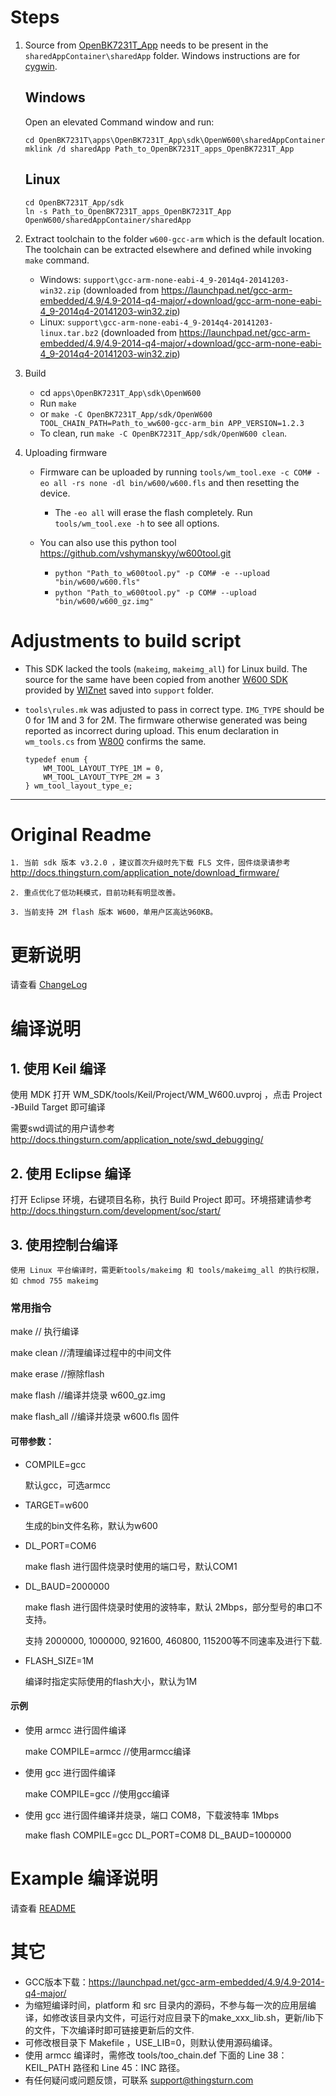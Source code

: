 
# Steps

1. Source from [OpenBK7231T_App](https://github.com/openshwprojects/OpenBK7231T_App) needs to be present in the `sharedAppContainer\sharedApp` folder. Windows instructions are for [cygwin](https://www.cygwin.com/).

    ## Windows
    Open an elevated Command window and run:

    ```
    cd OpenBK7231T\apps\OpenBK7231T_App\sdk\OpenW600\sharedAppContainer
    mklink /d sharedApp Path_to_OpenBK7231T_apps_OpenBK7231T_App
    ```

    ## Linux
    ```
    cd OpenBK7231T_App/sdk
    ln -s Path_to_OpenBK7231T_apps_OpenBK7231T_App OpenW600/sharedAppContainer/sharedApp
    ```

2. Extract toolchain to the folder `w600-gcc-arm` which is the default location. The toolchain can be extracted elsewhere and defined while invoking `make` command.
    * Windows: `support\gcc-arm-none-eabi-4_9-2014q4-20141203-win32.zip` (downloaded from 
  https://launchpad.net/gcc-arm-embedded/4.9/4.9-2014-q4-major/+download/gcc-arm-none-eabi-4_9-2014q4-20141203-win32.zip)
    * Linux: `support\gcc-arm-none-eabi-4_9-2014q4-20141203-linux.tar.bz2` (downloaded from 
  https://launchpad.net/gcc-arm-embedded/4.9/4.9-2014-q4-major/+download/gcc-arm-none-eabi-4_9-2014q4-20141203-win32.zip)


3. Build
    * cd `apps\OpenBK7231T_App\sdk\OpenW600`
    * Run `make`
    * or `make -C OpenBK7231T_App/sdk/OpenW600 TOOL_CHAIN_PATH=Path_to_ww600-gcc-arm_bin APP_VERSION=1.2.3`
    * To clean, run `make -C OpenBK7231T_App/sdk/OpenW600 clean`.


4. Uploading firmware

    * Firmware can be uploaded by running `tools/wm_tool.exe -c COM# -eo all -rs none -dl bin/w600/w600.fls` and then resetting the device.
      * The `-eo all` will erase the flash completely. Run `tools/wm_tool.exe -h` to see all options.

    * You can also use this python tool https://github.com/vshymanskyy/w600tool.git
      * `python "Path_to_w600tool.py" -p COM# -e --upload "bin/w600/w600.fls"`
      * `python "Path_to_w600tool.py" -p COM# --upload "bin/w600/w600_gz.img"`


# Adjustments to build script
* This SDK lacked the tools (`makeimg`, `makeimg_all`) for Linux build. The source for the same have been copied from another [W600 SDK](https://docs.wiznet.io/img/products/wizfi360/board/wizfi360sdk/wm_sdk_w60x_g3.02.00_190729.zip) provided by [WIZnet](https://docs.wiznet.io/) saved into `support` folder.

* `tools\rules.mk` was adjusted to pass in correct type. `IMG_TYPE` should be 0 for 1M and 3 for 2M. The firmware otherwise generated was being reported as incorrect during upload. This enum declaration in `wm_tools.cs` from [W800](https://github.com/openshwprojects/OpenW800) confirms the same.

  ```
  typedef enum {
      WM_TOOL_LAYOUT_TYPE_1M = 0,
      WM_TOOL_LAYOUT_TYPE_2M = 3
  } wm_tool_layout_type_e;
  ```


---
# Original Readme

`1. 当前 sdk 版本 v3.2.0 ，建议首次升级时先下载 FLS 文件，固件烧录请参考` http://docs.thingsturn.com/application_note/download_firmware/

`2. 重点优化了低功耗模式，目前功耗有明显改善。`

`3. 当前支持 2M flash 版本 W600，单用户区高达960KB。`

# 更新说明

请查看 [ChangeLog](./doc/ChangeLog.txt)
    
# 编译说明

## 1. 使用 Keil 编译

使用 MDK 打开 WM_SDK/tools/Keil/Project/WM_W600.uvproj ，点击 Project -》Build Target 即可编译

需要swd调试的用户请参考 http://docs.thingsturn.com/application_note/swd_debugging/

## 2. 使用 Eclipse 编译

打开 Eclipse 环境，右键项目名称，执行 Build Project 即可。环境搭建请参考  http://docs.thingsturn.com/development/soc/start/

## 3. 使用控制台编译

`使用 Linux 平台编译时，需更新tools/makeimg 和 tools/makeimg_all 的执行权限，如 chmod 755 makeimg `

### 常用指令

make	// 执行编译

make clean	//清理编译过程中的中间文件

make erase	//擦除flash

make flash	//编译并烧录 w600\_gz.img

make flash_all	//编译并烧录 w600.fls 固件

#### 可带参数：

* COMPILE=gcc 

  默认gcc，可选armcc

* TARGET=w600 

  生成的bin文件名称，默认为w600

* DL_PORT=COM6 

  make flash 进行固件烧录时使用的端口号，默认COM1

* DL_BAUD=2000000

  make flash 进行固件烧录时使用的波特率，默认 2Mbps，部分型号的串口不支持。

  支持 2000000, 1000000, 921600, 460800, 115200等不同速率及进行下载.

* FLASH_SIZE=1M 

  编译时指定实际使用的flash大小，默认为1M

#### 示例

* 使用 armcc 进行固件编译

  make COMPILE=armcc 	//使用armcc编译

* 使用 gcc 进行固件编译

  make COMPILE=gcc	 		//使用gcc编译

* 使用 gcc 进行固件编译并烧录，端口 COM8，下载波特率 1Mbps

  make flash COMPILE=gcc DL_PORT=COM8 DL_BAUD=1000000

# Example 编译说明

请查看 [README](./example/)

# 其它

- GCC版本下载：https://launchpad.net/gcc-arm-embedded/4.9/4.9-2014-q4-major/
- 为缩短编译时间，platform 和 src 目录内的源码，不参与每一次的应用层编译，如修改该目录内文件，可运行对应目录下的make_xxx_lib.sh，更新/lib下的文件，下次编译时即可链接更新后的文件.
- 可修改根目录下 Makefile ，USE_LIB=0，则默认使用源码编译。
- 使用 armcc 编译时，需修改 tools/too_chain.def 下面的 Line 38：KEIL_PATH 路径和 Line 45：INC 路径。
- 有任何疑问或问题反馈，可联系 support@thingsturn.com